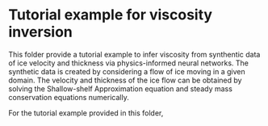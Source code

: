 # Tutorial example for viscosity inversion

This folder provide a tutorial example to infer viscosity from synthentic data of 
ice velocity and thickness via physics-informed neural networks. The synthetic data
is created by considering a flow of ice moving in a given domain. The velocity and
thickness of the ice flow can be obtained by solving the Shallow-shelf Approximation 
equation and steady mass conservation equations numerically.

For the tutorial example provided in this folder, 

